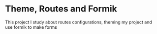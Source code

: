 # Theme, Routes and Formik

This project I study about routes configurations, theming my project and use formik to make forms